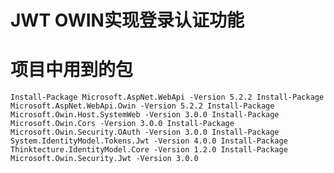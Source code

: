 # JWT OWIN实现登录认证功能

# 项目中用到的包
`
Install-Package Microsoft.AspNet.WebApi -Version 5.2.2
Install-Package Microsoft.AspNet.WebApi.Owin -Version 5.2.2
Install-Package Microsoft.Owin.Host.SystemWeb -Version 3.0.0
Install-Package Microsoft.Owin.Cors -Version 3.0.0
Install-Package Microsoft.Owin.Security.OAuth -Version 3.0.0
Install-Package System.IdentityModel.Tokens.Jwt -Version 4.0.0
Install-Package Thinktecture.IdentityModel.Core -Version 1.2.0
Install-Package Microsoft.Owin.Security.Jwt -Version 3.0.0
`